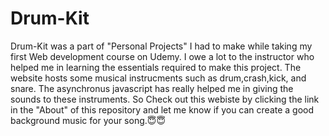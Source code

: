 # Drum-Kit

Drum-Kit was a part of "Personal Projects" I had to make while taking my first Web development course on Udemy. I owe a lot to the instructor who helped me in learning
the essentials required to make this project. The website hosts some musical instrucments such as drum,crash,kick, and snare. The asynchronus javascript has really helped
me in giving the sounds to these instruments. 
So Check out this webiste by clicking the link in the "About" of this repository and let me know if you can create a good background music for your song.😇😇
